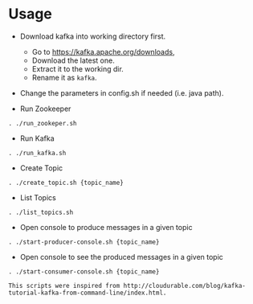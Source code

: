 # Usage

* Download kafka into working directory first.
  - Go to https://kafka.apache.org/downloads,
  - Download the latest one.
  - Extract it to the working dir.
  - Rename it as `kafka`.

* Change the parameters in config.sh if needed (i.e. java path).

* Run Zookeeper
```
. ./run_zookeper.sh
```

* Run Kafka
```
. ./run_kafka.sh
```

* Create Topic
```
. ./create_topic.sh {topic_name}
```

* List Topics
```
. ./list_topics.sh
```

* Open console to produce messages in a given topic
```
. ./start-producer-console.sh {topic_name}
```

* Open console to see the produced messages in a given topic
```
. ./start-consumer-console.sh {topic_name}
```

```
This scripts were inspired from http://cloudurable.com/blog/kafka-tutorial-kafka-from-command-line/index.html.
```
